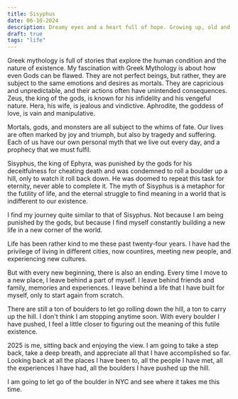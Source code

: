 ```yaml
---
title: Sisyphus
date: 06-10-2024
description: Dreamy eyes and a heart full of hope. Growing up, old and looking for the purpose of life.
draft: true
tags: "life"
---
```


Greek mythology is full of stories that explore the human condition and the nature of existence. My fascination with Greek Mythology is about how even Gods can be flawed. They are not perfect beings, but rather, they are subject to the same emotions and desires as mortals. They are capricious and unpredictable, and their actions often have unintended consequences. Zeus, the king of the gods, is known for his infidelity and his vengeful nature. Hera, his wife, is jealous and vindictive. Aphrodite, the goddess of love, is vain and manipulative.

Mortals, gods, and monsters are all subject to the whims of fate. Our lives are often marked by joy and triumph, but also by tragedy and suffering. Each of us have our own personal myth that we live out every day, and a prophecy that we must fulfil.

Sisyphus, the king of Ephyra, was punished by the gods for his deceitfulness for cheating death and was condemned to roll a boulder up a hill, only to watch it roll back down. He was doomed to repeat this task for eternity, never able to complete it. The myth of Sisyphus is a metaphor for the futility of life, and the eternal struggle to find meaning in a world that is indifferent to our existence.

I find my journey quite similar to that of Sisyphus. Not because I am being punished by the gods, but because I find myself constantly building a new life in a new corner of the world. 

Life has been rather kind to me these past twenty-four years. I have had the privilege of living in different cities, now countires, meeting new people, and experiencing new cultures.

But with every new beginning, there is also an ending. Every time I move to a new place, I leave behind a part of myself. I leave behind friends and family, memories and experiences. I leave behind a life that I have built for myself, only to start again from scratch.

<!-- write about how I have been moving around a lot and how it has affected me

// start from Kolkata, then asansol, Jajpur, Cuttack, Jamshedpur, Hyderabad, JEE, Dropping a year, Silicon Institute of Technology, Bhubaneswar, Internship in BHubaneswar, Internship in Bangalore, Living in Bangalore, and finally moving to MSCE NYU, NYC, USA
 -->

There are still a ton of boulders to let go rolling down the hill, a ton to carry up the hill. I don't think I am stopping anytime soon. With every boulder I have pushed, I feel a little closer to figuring out the meaning of this futile existence.

2025 is me, sitting back and enjoying the view. I am going to take a step back, take a deep breath, and appreciate all that I have accomplished so far. Looking back at all the places I have been to, all the people I have met, all the experiences I have had, all the boulders I have pushed up the hill.

I am going to let go of the boulder in NYC and see where it takes me this time. 